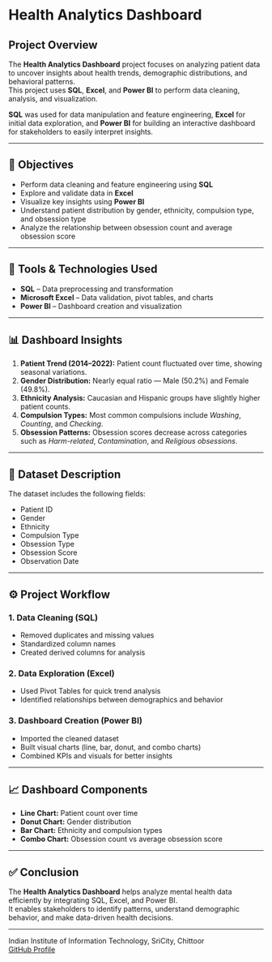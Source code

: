 #  Health Analytics Dashboard

##  Project Overview
The **Health Analytics Dashboard** project focuses on analyzing patient data to uncover insights about health trends, demographic distributions, and behavioral patterns.  
This project uses **SQL**, **Excel**, and **Power BI** to perform data cleaning, analysis, and visualization.  

**SQL** was used for data manipulation and feature engineering, **Excel** for initial data exploration, and **Power BI** for building an interactive dashboard for stakeholders to easily interpret insights.

---

## 🎯 Objectives
- Perform data cleaning and feature engineering using **SQL**  
- Explore and validate data in **Excel**  
- Visualize key insights using **Power BI**  
- Understand patient distribution by gender, ethnicity, compulsion type, and obsession type  
- Analyze the relationship between obsession count and average obsession score  

---

## 🧰 Tools & Technologies Used
- **SQL** – Data preprocessing and transformation  
- **Microsoft Excel** – Data validation, pivot tables, and charts  
- **Power BI** – Dashboard creation and visualization  

---

## 📊 Dashboard Insights
1. **Patient Trend (2014–2022):** Patient count fluctuated over time, showing seasonal variations.  
2. **Gender Distribution:** Nearly equal ratio — Male (50.2%) and Female (49.8%).  
3. **Ethnicity Analysis:** Caucasian and Hispanic groups have slightly higher patient counts.  
4. **Compulsion Types:** Most common compulsions include *Washing*, *Counting*, and *Checking*.  
5. **Obsession Patterns:** Obsession scores decrease across categories such as *Harm-related*, *Contamination*, and *Religious obsessions*.  

---

## 📁 Dataset Description
The dataset includes the following fields:
- Patient ID  
- Gender  
- Ethnicity  
- Compulsion Type  
- Obsession Type  
- Obsession Score  
- Observation Date  

---

## ⚙️ Project Workflow

### 1. Data Cleaning (SQL)
- Removed duplicates and missing values  
- Standardized column names  
- Created derived columns for analysis  

### 2. Data Exploration (Excel)
- Used Pivot Tables for quick trend analysis  
- Identified relationships between demographics and behavior  

### 3. Dashboard Creation (Power BI)
- Imported the cleaned dataset  
- Built visual charts (line, bar, donut, and combo charts)  
- Combined KPIs and visuals for better insights  

---

## 📈 Dashboard Components
- **Line Chart:** Patient count over time  
- **Donut Chart:** Gender distribution  
- **Bar Chart:** Ethnicity and compulsion types  
- **Combo Chart:** Obsession count vs average obsession score  

---

## ✅ Conclusion
The **Health Analytics Dashboard** helps analyze mental health data efficiently by integrating SQL, Excel, and Power BI.  
It enables stakeholders to identify patterns, understand demographic behavior, and make data-driven health decisions.

---

Indian Institute of Information Technology, SriCity, Chittoor  
[GitHub Profile](https://github.com/sampath-iiits)
